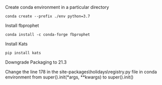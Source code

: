 Create conda environment in a particular directory

    conda create --prefix ./env python=3.7

Install fbprophet

    conda install -c conda-forge fbprophet

Install Kats

    pip install kats

Downgrade Packaging to 21.3

Change the line 178 in the site-packages\holidays\registry.py file in conda environment 
from super().init(*args, **kwargs) to super().init() 